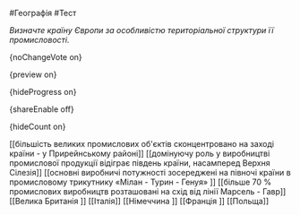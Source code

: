 #Географія #Тест

*Визначте країну Європи за особливістю територіальної структури її промисловості.*

{noChangeVote on}

{preview on}

{hideProgress on}

{shareEnable off}

{hideCount on}

[[більшість великих промислових об'єктів сконцентровано на заході країни - у Прирейнському районі]]
[[домінуючу роль у виробництві промислової продукції відіграє південь країни, насамперед Верхня Сілезія]]
[[основні виробничі потужності зосереджені на півночі країни в промисловому трикутнику «Мілан - Турин - Генуя» ]]
[[більше 70 % промислових виробництв розташовані на схід від лінії Марсель - Гавр]]
[[Велика Британія ]]
[[Італія]]
[[Німеччина ]]
[[Франція ]]
[[Польща]]
